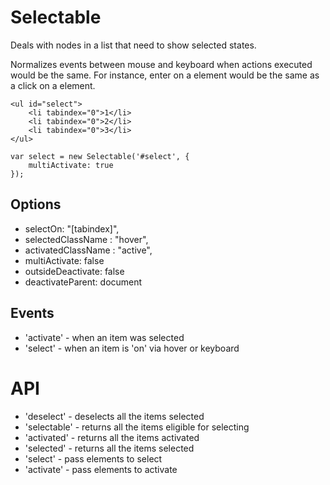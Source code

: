 # Selectable

Deals with nodes in a list that need to show selected states.

Normalizes events between mouse and keyboard when actions executed would be the same.  For instance, enter on a element would be the same as a click on a element.

	<ul id="select">
		<li tabindex="0">1</li>
		<li tabindex="0">2</li>
		<li tabindex="0">3</li>
	</ul>

	var select = new Selectable('#select', {
		multiActivate: true
	});


## Options

- selectOn: "[tabindex]",
- selectedClassName : "hover",
- activatedClassName : "active",
- multiActivate: false
- outsideDeactivate: false
- deactivateParent: document

## Events

- 'activate' - when an item was selected
- 'select' - when an item is 'on' via hover or keyboard

# API

- 'deselect' - deselects all the items selected
- 'selectable' - returns all the items eligible for selecting
- 'activated' - returns all the items activated
- 'selected' - returns all the items selected
- 'select' - pass elements to select
- 'activate' - pass elements to activate